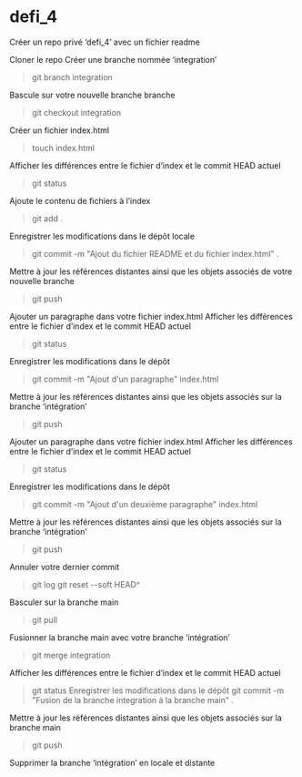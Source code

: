 # defi_4

Créer un repo privé ‘defi_4’ avec un fichier readme

Cloner le repo Créer une branche nommée ‘integration’
> git branch integration

Bascule sur votre nouvelle branche branche
> git checkout integration

Créer un fichier index.html
> touch index.html

Afficher les différences entre le fichier d’index et le commit HEAD actuel
> git status

Ajoute le contenu de fichiers à l’index
> git add .

Enregistrer les modifications dans le dépôt locale
> git commit -m "Ajout du fichier README et du fichier index.html" .

Mettre à jour les références distantes ainsi que les objets associés de votre nouvelle branche
> git push

Ajouter un paragraphe dans votre fichier index.html
Afficher les différences entre le fichier d’index et le commit HEAD actuel
> git status

Enregistrer les modifications dans le dépôt
> git commit -m "Ajout d'un paragraphe" index.html

Mettre à jour les références distantes ainsi que les objets associés sur la branche ‘intégration’
> git push

Ajouter un paragraphe dans votre fichier index.html
Afficher les différences entre le fichier d’index et le commit HEAD actuel
> git status

Enregistrer les modifications dans le dépôt
> git commit -m "Ajout d'un deuxième paragraphe" index.html

Mettre à jour les références distantes ainsi que les objets associés sur la branche ‘intégration’
> git push

Annuler votre dernier commit
> git log
> git reset --soft HEAD^

Basculer sur la branche main
> git pull

Fusionner la branche main avec votre branche ‘intégration’
> git merge integration

Afficher les différences entre le fichier d’index et le commit HEAD actuel
> git status
Enregistrer les modifications dans le dépôt
> git commit -m "Fusion de la branche integration à la branche main" .

Mettre à jour les références distantes ainsi que les objets associés sur la branche main
> git push

Supprimer la branche ‘intégration’ en locale et distante